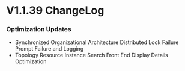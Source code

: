 # V1.1.39 ChangeLog 

### Optimization Updates
* Synchronized Organizational Architecture Distributed Lock Failure Prompt Failure and Logging
* Topology Resource Instance Search Front End Display Details Optimization
